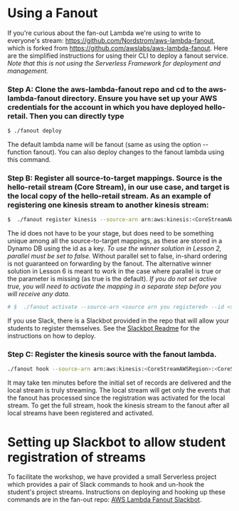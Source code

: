 # Using a Fanout

If you're curious about the fan-out Lambda we're using to write to everyone's stream: https://github.com/Nordstrom/aws-lambda-fanout, which is forked from https://github.com/awslabs/aws-lambda-fanout.  Here are the simplified instructions for using their CLI to deploy a fanout service.  *Note that this is not using the Serverless Framework for deployment and management.*
### Step A: Clone the aws-lambda-fanout repo and cd to the aws-lambda-fanout directory.  Ensure you have set up your AWS credentials for the account in which you have deployed hello-retail.  Then you can directly type
```sh
$ ./fanout deploy
```
The default lambda name will be fanout (same as using the option --function fanout).  You can also deploy changes to the fanout lambda using this command.

### Step B: Register all source-to-target mappings.  Source is the hello-retail stream (Core Stream), in our use case, and target is the local copy of the hello-retail stream.  As an example of registering one kinesis stream to another kinesis stream:
```sh
$  ./fanout register kinesis --source-arn arn:aws:kinesis:<CoreStreamAWSRegion>:<CoreStreamAWSAccountNumber>:stream/<CoreStreamName> --id $STAGE  --destination-region $REGION --active true --parallel false --destination-role-arn <the role arn in Step 5 above> --destination <the Kinesis arn in Step 5 above>
```
The id does not have to be your stage, but does need to be something unique among all the source-to-target mappings, as these are stored in a Dynamo DB using the id as a key.
*To use the winner solution in Lesson 2, parallel must be set to false.*  Without parallel set to false, in-shard ordering is not guaranteed on forwarding by the fanout.  The alternative winner solution in Lesson 6 is meant to work in the case where parallel is true or the parameter is missing (as true is the default).
*If you do not set active true, you will need to activate the mapping in a separate step before you will receive any data.*
```sh
# $  ./fanout activate --source-arn <source arn you registered> --id <stage or whatever you set as the mapping's id>
```
If you use Slack, there is a Slackbot provided in the repo that will allow your students to register themselves.  See the [Slackbot Readme](https://github.com/Nordstrom/aws-lambda-fanout/blob/master/slackbot/README.md) for the instructions on how to deploy.

### Step C: Register the kinesis source with the fanout lambda.
```sh
./fanout hook --source-arn arn:aws:kinesis:<CoreStreamAWSRegion>:<CoreStreamAWSAccountNumber>:stream/<CoreStreamName> --starting-position TRIM_HORIZON
```
It may take ten minutes before the initial set of records are delivered and the local stream is truly streaming.  The local stream will get only the events that the fanout has processed since the registration was activated for the local stream.  To get the full stream, hook the kinesis stream to the fanout after all local streams have been registered and activated.


# Setting up Slackbot to allow student registration of streams

To facilitate the workshop, we have provided a small Serverless project which
 provides a pair of Slack commands to hook and un-hook the student's project streams. Instructions on
  deploying and hooking up these commands are in the fan-out repo:
 [AWS Lambda Fanout Slackbot](https://github.com/Nordstrom/aws-lambda-fanout/tree/master/slackbot).